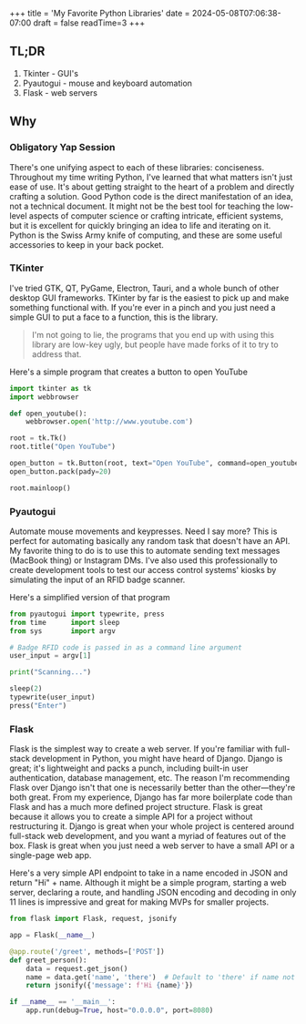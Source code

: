 +++
title = 'My Favorite Python Libraries'
date = 2024-05-08T07:06:38-07:00
draft = false
readTime=3
+++

## TL;DR

1. Tkinter - GUI's
2. Pyautogui - mouse and keyboard automation
3. Flask - web servers

## Why

### Obligatory Yap Session

There's one unifying aspect to each of these libraries: conciseness. Throughout my time writing Python, I've learned that what matters isn't just ease of use. It's about getting straight to the heart of a problem and directly crafting a solution. Good Python code is the direct manifestation of an idea, not a technical document. It might not be the best tool for teaching the low-level aspects of computer science or crafting intricate, efficient systems, but it is excellent for quickly bringing an idea to life and iterating on it. Python is the Swiss Army knife of computing, and these are some useful accessories to keep in your back pocket.

### TKinter

I've tried GTK, QT, PyGame, Electron, Tauri, and a whole bunch of other desktop GUI frameworks. TKinter by far is the easiest to pick up and make something functional with. If you're ever in a pinch and you just need a simple GUI to put a face to a function, this is the library.

> I'm not going to lie, the programs that you end up with using this library are low-key ugly, but people have made forks of it to try to address that.

Here's a simple program that creates a button to open YouTube

```python
import tkinter as tk
import webbrowser

def open_youtube():
    webbrowser.open('http://www.youtube.com')

root = tk.Tk()
root.title("Open YouTube")

open_button = tk.Button(root, text="Open YouTube", command=open_youtube)
open_button.pack(pady=20)

root.mainloop()
```

### Pyautogui

Automate mouse movements and keypresses. Need I say more? This is perfect for automating basically any random task that doesn't have an API. My favorite thing to do is to use this to automate sending text messages (MacBook thing) or Instagram DMs. I've also used this professionally to create development tools to test our access control systems' kiosks by simulating the input of an RFID badge scanner.

Here's a simplified version of that program

```python
from pyautogui import typewrite, press
from time      import sleep
from sys       import argv

# Badge RFID code is passed in as a command line argument
user_input = argv[1]

print("Scanning...")

sleep(2)
typewrite(user_input)
press("Enter")
```

### Flask

Flask is the simplest way to create a web server. If you're familiar with full-stack development in Python, you might have heard of Django. Django is great; it's lightweight and packs a punch, including built-in user authentication, database management, etc. The reason I'm recommending Flask over Django isn't that one is necessarily better than the other—they're both great. From my experience, Django has far more boilerplate code than Flask and has a much more defined project structure. Flask is great because it allows you to create a simple API for a project without restructuring it. Django is great when your whole project is centered around full-stack web development, and you want a myriad of features out of the box. Flask is great when you just need a web server to have a small API or a single-page web app.

Here's a very simple API endpoint to take in a name encoded in JSON and return "Hi" + name. Although it might be a simple program, starting a web server, declaring a route, and handling JSON encoding and decoding in only 11 lines is impressive and great for making MVPs for smaller projects.

```python
from flask import Flask, request, jsonify

app = Flask(__name__)

@app.route('/greet', methods=['POST'])
def greet_person():
    data = request.get_json()
    name = data.get('name', 'there')  # Default to 'there' if name not provided
    return jsonify({'message': f'Hi {name}'})

if __name__ == '__main__':
    app.run(debug=True, host="0.0.0.0", port=8080)
```
